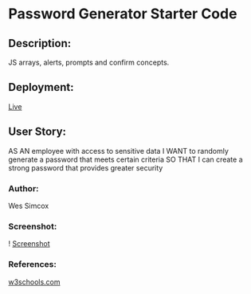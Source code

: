 # Password Generator Starter Code

## Description:
JS arrays, alerts, prompts and confirm concepts.

## Deployment:
[Live]()

## User Story:
AS AN employee with access to sensitive data
I WANT to randomly generate a password that meets certain criteria
SO THAT I can create a strong password that provides greater security


### Author:
Wes Simcox

### Screenshot:
! [Screenshot](https://github.com/WesSimcox/Challenge-3-Password-Generator/blob/main/screenshot.png)


### References:
[w3schools.com](https://www.w3schools.com/)


